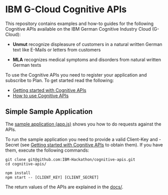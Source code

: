 # IBM G-Cloud Cognitive APIs

This repository contains examples and how-to guides for the following Cognitive APIs available on the IBM German Cognitive Industry Cloud (G-Cloud):

* **Unmut** recognize displeasure of customers in a natural written German text like E-Mails or letters from customers

* **MLA** recognizes medical symptoms and disorders from natural written German texts

To use the Cognitive APIs you need to register your application and subscribe to Plan. To get started read the following:

* [Getting started with Cognitive APIs](./docs/getting-started.md)
* [How to use Cognitive APIs](./docs/howto.md)

## Simple Sample Application

The [sample application (app.js)](./app.js) shows you how to do requests against the APIs.

To run the sample application you need to provide a valid Client-Key and -Secret (see [Getting started with Cognitive APIs](./docs/getting-started.md) to obtain them). If you have them, execute the following commands:

```
git clone git@github.com:IBM-Hackathon/cognitive-apis.git
cd cognitive-apis/

npm install
npm start -- [CLIENT_KEY] [CLIENT_SECRET]
```

The return values of the APIs are explained in the [docs/](./docs/howto.md).
